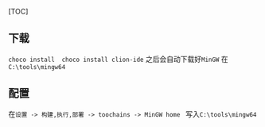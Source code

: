 [TOC]

## 下载
`choco install  choco install clion-ide`
之后会自动下载好`MinGW` 在`C:\tools\mingw64`

## 配置
在`设置 -> 构建,执行,部署 -> toochains -> MinGW home ` 写入`C:\tools\mingw64`

